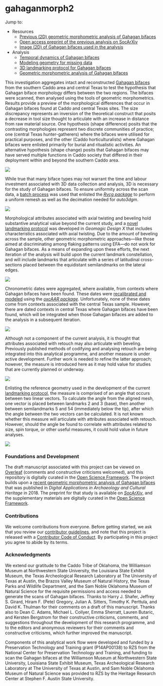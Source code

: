 # gahaganmorph2

Jump to:
 * Resources
     * [Previous (2D) geometric morphometric analysis of Gahagan bifaces](https://doi.org/10.1016/j.daach.2018.e00080)
     * [Open access preprint of the previous analysis on SocArXiv](https://osf.io/preprints/socarxiv/u7qfr/)
     * [Image (2D) of Gahagan bifaces used in the analysis](fig02.pdf)
 * Analysis
     * [Temporal dynamics of Gahagan bifaces](analysis/gahagan14c.md)
     * [Modeling geometry for missing data](analysis/modeling-geometry.md)
     * [3D landmarking protocol for Gahagan bifaces](analysis/landmarking-protocol.md)
     * [Geometric morphometric analysis of Gahagan bifaces](analysis/base-analysis.md)

This investigation aggregates intact and reconstructed [Gahagan bifaces](https://scholarworks.sfasu.edu/ita-gahaganbiface/) from the southern Caddo area and central Texas to test the hypothesis that Gahagan biface morphology differs between the two regions. The bifaces were scanned, then analysed using the tools of geometric morphometrics. Results provide a preview of the morphological differences that occur in Gahagan bifaces found at Caddo and central Texas sites. The size discrepancy represents an inversion of the theoretical construct that posits a decrease in tool size thought to articulate with an increase in distance from raw material source. One hypothesis (shape difference) posits that the contrasting morphologies represent two discrete communities of practice; one (central Texas hunter-gatherers) where the bifaces were utilised for practical purposes, and the other (Caddo horticulturalists) where Gahagan bifaces were enlisted primarily for burial and ritualistic activities. An alternative hypothesis (shape change) posits that Gahagan bifaces may have served multiple functions in Caddo society that differed in their deployment within and beyond the southern Caddo area.

![](./images/fig02.png)

While true that many biface types may not warrant the time and labour investment associated with 3D data collection and analysis, 3D is necessary for the study of Gahagan bifaces. To ensure uniformity across the scan data, a [batch process](analysis/Rvcgbatch.R) was used that enlisted the [_Rvcg package_](https://github.com/zarquon42b/Rvcg) to perform a uniform remesh as well as the decimation needed for _auto3dgm_.

![](./gahagan-flow.png)

Morphological attributes associated with axial twisting and beveling hold substantive analytical value beyond the current study, and a [novel landmarking protocol](analysis/landmarking-protocol.md) was developed in _Geomagic Design X_ that includes characteristics associated with axial twisting. Due to the amount of beveling across the sample, other geometric morphometric approaches&mdash;like those aimed at discriminating among flaking patterns using EFA&mdash;do not work for Gahagan bifaces. As a means of expanding upon these efforts, the next iteration of the analysis will build upon the current landmark constellation, and will include landmarks that articulate with a series of latitudinal cross-sections placed between the equidistant semilandmarks on the lateral edges.

![](./analysis/images/gpa3d.png)

Chronometric dates were aggregated, where available, from contexts where Gahagan bifaces have been found. These dates were [recalibrated and modeled](analysis/gahagan14c.md) using the [_oxcAAR package_](https://github.com/ISAAKiel/oxcAAR). Unfortunately, none of these dates come from contexts associated with the central Texas sample. However, there are dated contexts in central Texas where Gahagan bifaces have been found, which will be integrated when those Gahagan bifaces are added to the analysis in a subsequent iteration.

![](./images/fig03.png)

Although not a component of the current analysis, it is thought that attributes associated with retouch may also articulate with beveling. Previously published methods of codifying and analysing retouch are being integrated into this analytical programme, and another measure is under active development. Further work is needed to refine the latter approach; however, the measure is introduced here as it may hold value for studies that are currently planned or underway.

![](./analysis/images/pca-warp-ref.png)

Enlisting the reference geometry used in the development of the current [landmarking protocol](analysis/landmarking-protocol.md), the measure is comprised of an angle that occurs between two linear vectors. To calculate the angle from the aligned mesh, one vector is placed between landmarks 2 and 3 (base), then another between semilandmarks 5 and 54 (immediately below the tip), after which the angle between the two vectors can be calculated. It is not known whether this measure will articulate with attributes associated with retouch. However, should the angle be found to correlate with attributes related to size, spin torque, or other useful measures, it could hold value in future analyses.

![](./images/gahagan-beveling-rev1.png)

### Foundations and Development

The draft manuscript associated with this project can be viewed on [Overleaf](https://www.overleaf.com/read/xkmbhpyfjvvk) (comments and constructive criticisms welcomed), and this repository is digitally curated in the [Open Science Framework](https://osf.io/hm3q7/). The project builds upon a [recent geometric morphometric analysis of Gahagan bifaces](https://doi.org/10.1016/j.daach.2018.e00080) that was published in _Digital Applications in Archaeology and Cultural Heritage_ in 2018. The preprint for that study is available on [_SocArXiv_](https://doi.org/10.31235/osf.io/u7qfr), and the supplementary materials are digitally curated in the [Open Science Framework](https://osf.io/jkxe3/).

### Contributions

We welcome contributions from everyone. Before getting started, we ask that you review our [contributor guidelines](CONTRIBUTING.md), and note that this project is released with a [Contributor Code of Conduct](CONDUCT.md). By participating in this project you agree to abide by its terms.

### Acknowledgments

We extend our gratitude to the Caddo Tribe of Oklahoma, the Williamson Museum at Northwestern State University, the Louisiana State Exhibit Museum, the Texas Archeological Research Laboratory at The University of Texas at Austin, the Brazos Valley Museum of Natural History, the Texas Parks and Wildlife Department, and the Sam Noble Oklahoma Museum of Natural Science for the requisite permissions and access needed to generate the scans of Gahagan bifaces. Thanks to Harry J. Shafer, Jeffrey S. Girard, Hiram F. (Pete) Gregory, Julian A. Sitters, Timothy K. Perttula, and David K. Thulman for their comments on a draft of this manuscript. Thanks also to Dean C. Adams, Michael L. Collyer, Emma Sherratt, Lauren Butaric, and Kersten Bergstrom for their constructive criticisms, comments, and suggestions throughout the development of this research programme, and to the editors and anonymous reviewers for their comments and constructive criticisms, which further improved the manuscript.

Components of this analytical work flow were developed and funded by a Preservation Technology and Training grant (P14AP00138) to RZS from the National Center for Preservation Technology and Training, and funding to scan the Gahagan bifaces at the Williamson Museum at Northwestern State University, Louisiana State Exhibit Museum, Texas Archeological Research Laboratory at The University of Texas at Austin, and Sam Noble Oklahoma Museum of Natural Science was provided to RZS by the Heritage Research Center at Stephen F. Austin State University.
